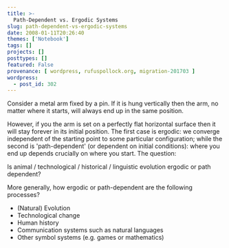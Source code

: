 ```yaml
---
title: >-
  Path-Dependent vs. Ergodic Systems
slug: path-dependent-vs-ergodic-systems
date: 2008-01-11T20:26:40
themes: ['Notebook']
tags: []
projects: []
posttypes: []
featured: False
provenance: [ wordpress, rufuspollock.org, migration-201703 ]
wordpress:
  - post_id: 302
---
```


Consider a metal arm fixed by a pin. If it is hung vertically then the arm, no matter where it starts, will always end up in the same position.

However, if you the arm is set on a perfectly flat horizontal surface then it will stay forever in its initial position. The first case is ergodic: we converge independent of the starting point to some particular configuration; while the second is 'path-dependent' (or dependent on initial conditions): where you end up depends crucially on where you start. The question:

Is animal / technological / historical / linguistic evolution ergodic or path dependent?

More generally, how ergodic or path-dependent are the following processes?

  * (Natural) Evolution
  * Technological change
  * Human history
  * Communication systems such as natural languages
  * Other symbol systems (e.g. games or mathematics)


